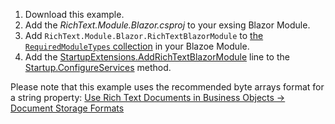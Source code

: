 1. Download this example.
2. Add the *RichText.Module.Blazor.csproj* to your exsing Blazor Module.
3. Add `RichText.Module.Blazor.RichTextBlazorModule` to [the `RequiredModuleTypes` collection](https://github.com/GoshaFighten/RichText.Module.Blazor/blob/main/Solution1.Module.Blazor/BlazorModule.Designer.cs#L32) in your Blazoe Module.
4. Add the [StartupExtensions.AddRichTextBlazorModule](https://github.com/GoshaFighten/RichText.Module.Blazor/blob/6e4863fc6b03232593f09440cf033c52de19358c/RichText.Module.Blazor/Extensions/StartupExtensions.cs#L10) line to the [Startup.ConfigureServices](https://github.com/GoshaFighten/RichText.Module.Blazor/blob/main/Solution1.Blazor.Server/Startup.cs#L36) method.

Please note that this example uses the recommended byte arrays format for a string property: [Use Rich Text Documents in Business Objects -> Document Storage Formats](https://docs.devexpress.com/eXpressAppFramework/400004/concepts/extra-modules/office-module/use-rich-text-documents-in-business-objects#document-storage-formats)